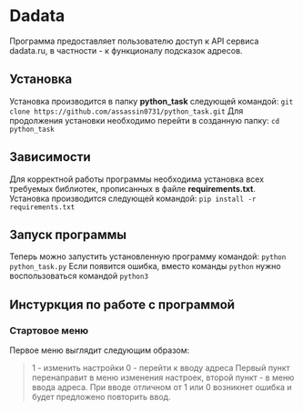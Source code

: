 # Dadata
Программа предоставляет пользователю доступ к API сервиса dadata.ru, в частности - к функционалу подсказок адресов.
## Установка
Установка производится в папку **python_task** следующей командой: 
`git clone https://github.com/assassin0731/python_task.git`
Для продолжения установки необходимо перейти в созданную папку: 
`cd python_task`
## Зависимости
Для корректной работы программы необходима установка всех требуемых библиотек, прописанных в файле **requirements.txt**. Установка производится следующей командой: 
`pip install -r requirements.txt`
## Запуск программы
Теперь можно запустить установленную программу командой: 
`python python_task.py`
Если появится ошибка, вместо команды `python` нужно воспользоваться командой `python3`
## Инстуркция по работе с программой
### Стартовое меню
Первое меню выглядит следующим образом:
> 1 - изменить настройки
> 0 - перейти к вводу адреса
Первый пункт перенаправит в меню изменения настроек, второй пункт - в меню ввода адреса. При вводе отличном от 1 или 0 возникнет ошибка и будет предложено повторить ввод.
